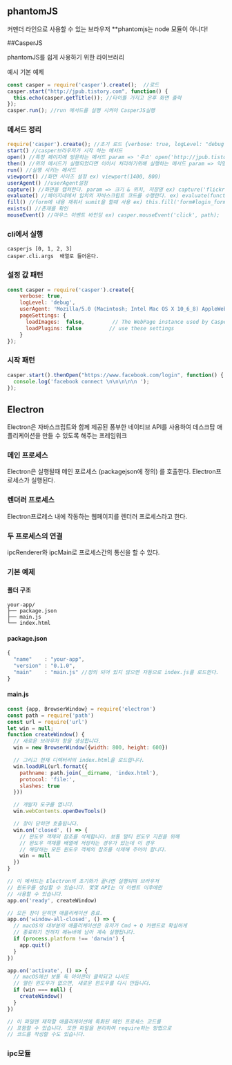 ## phantomJS

커멘더 라인으로 사용할 수 있는 브라우저 **phantomjs는 node 모듈이 아니다!


##CasperJS

phantomJS를 쉽게 사용하기 위한 라이브러리

예시 기본 예제
```js
const casper = require('casper').create();  //로드
casper.start("http://jpub.tistory.com", function() {
  this.echo(casper.getTitle()); //타이틀 가지고 온후 화면 출력
});
casper.run(); //run 메서드를 실행 시켜야 CasperJS실행
```

### 메서드 정리
```js
require('casper').create(); //초기 로드 {verbose: true, logLevel: "debug"}를 주면 좀 더 자세히 디버그 가능
start() //casper브라우저가 시작 하는 메서드
open() //특정 페이지에 방문하는 메서드 param => '주소' open('http://jpub.tistory.com')
then() //위의 메서드가 실행되었다면 이어서 처리하기위해 실행하는 메서드 param => 익명함수.then(function() { });
run() //실행 시키는 메서드
viewport() //화면 사이즈 설정 ex) viewport(1400, 800)
userAgent() //userAgent설정
capture() //화면을 캡쳐한다. param => 크기 & 위치, 저장명 ex) capture('flickr-cat.png',{ top:0, left:0, width: 1400, height: 800 })
evaluate() //페이지네에서 임의의 자바스크립트 코드를 수행한다. ex) evaluate(function() { }, [함수에 넘기고 싶은 parm]);
fill() //form에 내용 채워서 sumit을 할때 사용 ex) this.fill('form#login_form', { email: 'email',  pass:  'pass'}, true);
exists() //존재를 확인
mouseEvent() //마우스 이벤트 바인딩 ex) casper.mouseEvent('click', path);
```

### cli에서 실행
```
casperjs [0, 1, 2, 3]
casper.cli.args  배열로 들어온다.
```

### 설정 값 패턴
```js
const casper = require('casper').create({
    verbose: true,
    logLevel: 'debug',
    userAgent: 'Mozilla/5.0 (Macintosh; Intel Mac OS X 10_6_8) AppleWebKit/537.22 (KHTML, like Gecko) Chrome/25.0.1364.172 Safari/537.22',
    pageSettings: {
      loadImages:  false,         // The WebPage instance used by Casper will
      loadPlugins: false         // use these settings
    }
});
```

### 시작 패턴
```js
casper.start().thenOpen("https://www.facebook.com/login", function() {
  console.log('facebook connect \n\n\n\n\n ');
});
```


## Electron
Electron은 자바스크립트와 함께 제공된 풍부한 네이티브 API를 사용하여 데스크탑 애플리케이션을 만들 수 있도록 해주는 프레임워크

### 메인 프로세스
Electron은 실행될때 메인 포르세스 (packagejson에 정의) 를 호출한다. Electron프로세스가 실행된다.

### 렌더러 프로세스
Electron프로레스 내에 작동하는 웹페이지를 렌더러 프로세스라고 한다.

### 두 프로세스의 연결
ipcRenderer와 ipcMain로 프로세스간의 통신을 할 수 있다.

### 기본 예제

#### 폴더 구조
```
your-app/
├── package.json
├── main.js
└── index.html
```

#### package.json
```js
{
  "name"    : "your-app",
  "version" : "0.1.0",
  "main"    : "main.js" //정의 되어 있지 않으면 자동으로 index.js를 로드한다.
}
```
#### main.js
```js
const {app, BrowserWindow} = require('electron')
const path = require('path')
const url = require('url')
let win = null;
function createWindow() {
  // 새로운 브라우저 창을 생성합니다.
  win = new BrowserWindow({width: 800, height: 600})

  // 그리고 현재 디렉터리의 index.html을 로드합니다.
  win.loadURL(url.format({
    pathname: path.join(__dirname, 'index.html'),
    protocol: 'file:',
    slashes: true
  }))

  // 개발자 도구를 엽니다.
  win.webContents.openDevTools()

  // 창이 닫히면 호출됩니다.
  win.on('closed', () => {
    // 윈도우 객체의 참조를 삭제합니다. 보통 멀티 윈도우 지원을 위해
    // 윈도우 객체를 배열에 저장하는 경우가 있는데 이 경우
    // 해당하는 모든 윈도우 객체의 참조를 삭제해 주어야 합니다.
    win = null
  })
}

// 이 메서드는 Electron의 초기화가 끝나면 실행되며 브라우저
// 윈도우를 생성할 수 있습니다. 몇몇 API는 이 이벤트 이후에만
// 사용할 수 있습니다.
app.on('ready', createWindow)

// 모든 창이 닫히면 애플리케이션 종료.
app.on('window-all-closed', () => {
  // macOS의 대부분의 애플리케이션은 유저가 Cmd + Q 커맨드로 확실하게
  // 종료하기 전까지 메뉴바에 남아 계속 실행됩니다.
  if (process.platform !== 'darwin') {
    app.quit()
  }
})

app.on('activate', () => {
  // macOS에선 보통 독 아이콘이 클릭되고 나서도
  // 열린 윈도우가 없으면, 새로운 윈도우를 다시 만듭니다.
  if (win === null) {
    createWindow()
  }
})

// 이 파일엔 제작할 애플리케이션에 특화된 메인 프로세스 코드를
// 포함할 수 있습니다. 또한 파일을 분리하여 require하는 방법으로
// 코드를 작성할 수도 있습니다.
```

### ipc모듈
```js

```